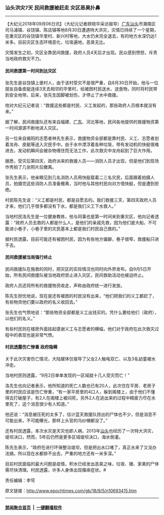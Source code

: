 ### 汕头洪灾7天 民间救援被赶走 灾区恶臭扑鼻
------------------------

<p>【大纪元2018年09月06日讯】（大纪元记者顾晓华采访报导）<a href="http://www.epochtimes.com/gb/tag/%E5%B9%BF%E4%B8%9C.html">广东</a><a href="http://www.epochtimes.com/gb/tag/%E6%B1%95%E5%A4%B4.html">汕头</a>市潮南区司马浦镇、谷饶镇、陈店镇等地8月30日遭遇特大洪灾，灾情已持续了一个星期，在重灾区的谷饶镇华里村、新兴村等地，大水仍未完全退去，有的地方水深仍达1米多。目前灾区生态环境恶化，垃圾遍地，恶臭无比。</p>
<p>灾情发生之初，灾区全靠民间救援，政府人员4天后才出现。民众感到愤怒，斥责当地政府救灾不力。</p>
<h4>民间救援第一时间到达灾区</h4>
<p>张先生是谷饶镇上堡村人，由于该村受灾不是很严重，自8月30日开始，他与一位朋友自备皮艇连续3天去相邻的华里村，给被困村民送水、送食物，同时将村民带到安全地带。后来，张先生因脚被划伤，才停止了水中救援。</p>
<p>他对大纪元记者说：“救援这些都是村民、义工发起的，那些政府人员根本就没有来。”</p>
<p>据了解，民间救援队还有来自福建、<a href="http://www.epochtimes.com/gb/tag/%E5%B9%BF%E4%B8%9C.html">广东</a>、河北等地，民间各地提供的救援物资第一时间源源不断地进入灾区。</p>
<p>另一位来自揭阳的志愿者林先生表示，救援物资全部都是靠村民、义工、志愿者划着龙舟、皮艇等送入灾民手中。由于水中漂浮着各种垃圾，带有发动机的快艇很难进去，发动机瞬间会被杂物缠住而无法工作，此次救灾中龙舟起到了巨大作用。</p>
<p>据悉，受灾后第四天，政府派来的救援人员——消防人员才出现，但是他们到现场作秀拍了几张照片后撤离。</p>
<p>张先生表示，他亲眼见到几名消防人员用快艇载着二三名灾民，后面跟着拍摄人员，拍摄完这些消防人员准备撤离，当时他与其他村民向对方借快艇，但是遭到拒绝。</p>
<p>村民陈先生说：“义工都是村民，都是自愿去的。我们救援三天，第四天政府人员才来，他们几乎很多都没有下水，都是我们义工下水救人。”</p>
<p>当地村民洛先生是一位健身教练，他与同事也是第一时间来到重灾区，他向记者透露：“政府人员去救的人都是什么人，是他们的亲戚先救，因为他们是大船，不可能进小巷子，小巷子里的灾民基本上都是我们村民自己救的。”</p>
<p>据村民透露，目前可能还有被困村民，因为有些地方偏僻，巷子很窄，救援船只进不去。</p>
<h4>民间救援被当局强行终止</h4>
<p>民间救援队在施救的同时，把灾区的实际情况也同时向外界发布。自9月5日开始，所有民间救援队被当地政府禁止进入灾区，民间救助活动也被迫终止。</p>
<p>政府人员还将所有的救援物资收走，声称由政府统一进行发放。</p>
<p>陈先生担忧地说，现在是还有被困的村民没有出来，“他们把我们的义工都赶了，有些物资他们要以政府的名义收回去。”</p>
<p>张先生也气愤地说：“那些物资全部都是义工出钱买的。凭什么要给他们（政府），以他们的名义。”</p>
<p>有些村民则在楼房外面挂起感谢义工与志愿者的横幅，他们对于政府在此次救灾过程中的表现也是非常气愤。</p>
<h4>村民透露伤亡惨重 政府隐瞒</h4>
<p>关于此次灾害伤亡情况，大陆媒体仅报导了父女2人触电双亡、以及3名幼童被水冲走。</p>
<p>当地村民则透露，“9月2日单单发现的一区域就十几人受灾而亡！”</p>
<p>洛先生也向记者表示，他所知道的死亡人数也已有20人，此次住在平房、老房子里的村民应该是伤亡惨重，“有一家平房里的4口人，躲到阁楼上，由于他们不懂得去打破屋子，有2人在阁楼上被闷死，另外2人在逃出来的过程中精疲力尽在水里死了，这个消息很少有人知道。”</p>
<p>他还说：“消息被压死的太多了，估计蓝天救援队捞出的尸体也不少，但是消息不可能出来，不可能曝光，那样上头官的乌纱帽都没了。”</p>
<p>还有村民透露，本次水灾是天灾也即人祸，2013年<a href="http://www.epochtimes.com/gb/tag/%E6%B1%95%E5%A4%B4.html">汕头</a>也经历了一次特大洪灾，堤坝决口，然而，5年后仍然是更多区域堤坝决口，海水倒灌。</p>
<p>陈先生表示，“政府在进行环保整治堤坝，但是把出水口堵了，真正水来了又没办法搞，所以现在水都排不出去，严重的地方还有一米多深。”</p>
<p>目前村民面临的最大问题是疫情，积水已经发出恶臭之味，垃圾、猪、家禽的尸体需尽快清理。村民透露，许多人身体出现瘙痒症状。#</p>
<p>责任编辑：李穹</p>

原文链接：http://www.epochtimes.com/gb/18/9/5/n10693415.htm


------------------------
#### [禁闻聚合首页](https://github.com/gfw-breaker/banned-news/blob/master/README.md) &nbsp;|&nbsp;  [一键翻墙软件](https://github.com/gfw-breaker/nogfw/blob/master/README.md)